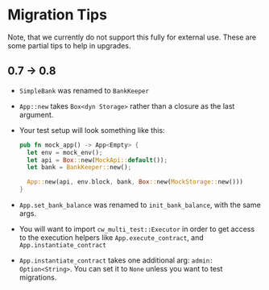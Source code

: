 # Migration Tips

Note, that we currently do not support this fully for external use. These are
some partial tips to help in upgrades.

## 0.7 -> 0.8

- `SimpleBank` was renamed to `BankKeeper`
- `App::new` takes `Box<dyn Storage>` rather than a closure as the last
  argument.
- Your test setup will look something like this:

  ```rust
  pub fn mock_app() -> App<Empty> {
    let env = mock_env();
    let api = Box::new(MockApi::default());
    let bank = BankKeeper::new();

    App::new(api, env.block, bank, Box::new(MockStorage::new()))
  }
  ```

- `App.set_bank_balance` was renamed to `init_bank_balance`, with the same args.
- You will want to import `cw_multi_test::Executor` in order to get access to
  the execution helpers like `App.execute_contract`, and
  `App.instantiate_contract`
- `App.instantiate_contract` takes one additional arg: `admin: Option<String>`.
  You can set it to `None` unless you want to test migrations.
